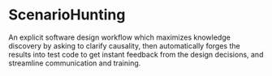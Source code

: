 # ScenarioHunting
An explicit software design workflow which maximizes knowledge discovery by asking to clarify causality, then automatically forges the results into test code to get instant feedback from the design decisions, and streamline communication and training.
